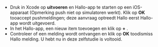
* Druk in Xcode op **uitvoeren** en Hallo-app te starten op een iOS-apparaat (Opmerking push niet op simulatoren werkt). Klik op **OK** tooaccept pushmeldingen; deze aanvraag optreedt Hallo eerst Hallo-app wordt uitgevoerd.
* In het Hallo-app, een nieuw item toevoegen en klik op  **+** .
* Controleer of een melding wordt ontvangen en klik op **OK** toodismiss Hallo melding. U hebt nu in deze zelfstudie is voltooid.

